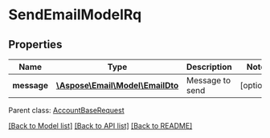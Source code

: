 # SendEmailModelRq

## Properties
Name | Type | Description | Notes
------------ | ------------- | ------------- | -------------
**message** | [**\Aspose\Email\Model\EmailDto**](EmailDto.md) | Message to send | [optional] 

 Parent class: [AccountBaseRequest](AccountBaseRequest.md)

[[Back to Model list]](README.md#documentation-for-models) [[Back to API list]](README.md#documentation-for-api-endpoints) [[Back to README]](README.md)


